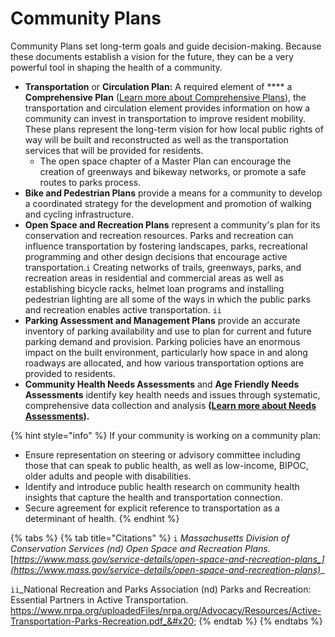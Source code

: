 # Community Plans

Community Plans set long-term goals and guide decision-making. Because these documents establish a vision for the future, they can be a very powerful tool in shaping the health of a community.&#x20;

* **Transportation** or **Circulation Plan:** A required element of **** a **Comprehensive Plan** ([Learn more about Comprehensive Plans](../../housing-introduction/planning-and-assessment/community-plans.md)), the transportation and circulation element provides information on how a community can invest in transportation to improve resident mobility. These plans represent the long-term vision for how local public rights of way will be built and reconstructed as well as the transportation services that will be provided for residents. &#x20;
  * The open space chapter of a Master Plan can encourage the creation of greenways and bikeway networks, or promote a safe routes to parks process.&#x20;
* **Bike and Pedestrian Plans** provide a means for a community to develop a coordinated strategy for the development and promotion of walking and cycling infrastructure. &#x20;
* **Open Space and Recreation Plans** represent a community's plan for its conservation and recreation resources. Parks and recreation can influence transportation by fostering landscapes, parks, recreational programming and other design decisions that encourage active transportation.`i` Creating networks of trails, greenways, parks, and recreation areas in residential and commercial areas as well as establishing bicycle racks, helmet loan programs and installing pedestrian lighting are all some of the ways in which the public parks and recreation enables active transportation. `ii`
* **Parking Assessment and Management Plans** provide an accurate inventory of parking availability and use to plan for current and future parking demand and provision. Parking policies have an enormous impact on the built environment, particularly how space in and along roadways are allocated, and how various transportation options are provided to residents.&#x20;
* **Community Health Needs Assessments** and **Age Friendly Needs Assessments** identify key health needs and issues through systematic, comprehensive data collection and analysis **(**[**Learn more about Needs Assessments**](../../housing-introduction/planning-and-assessment/needs-assessments.md)**).**

{% hint style="info" %}
If your community is working on a community plan:&#x20;

* Ensure representation on steering or advisory committee including those that can speak to public health, as well as low-income, BIPOC, older adults and people with disabilities.&#x20;
* Identify and introduce public health research on community health insights that capture the health and transportation connection. &#x20;
* Secure agreement for explicit reference to transportation as a determinant of health. &#x20;
{% endhint %}

{% tabs %}
{% tab title="Citations" %}
`i` _Massachusetts Division of Conservation Services (nd) Open Space and Recreation Plans._ [_https://www.mass.gov/service-details/open-space-and-recreation-plans_](https://www.mass.gov/service-details/open-space-and-recreation-plans)__

`ii`_National Recreation and Parks Association (nd) Parks and Recreation: Essential Partners in Active Transportation. https://www.nrpa.org/uploadedFiles/nrpa.org/Advocacy/Resources/Active-Transportation-Parks-Recreation.pdf_&#x20;
{% endtab %}
{% endtabs %}

